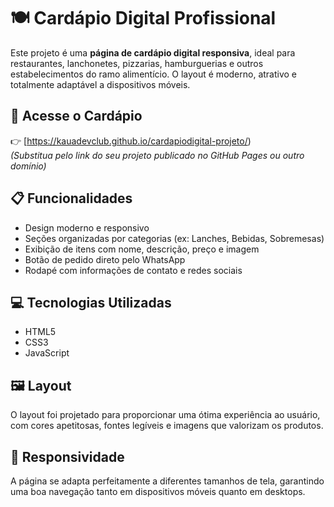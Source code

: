# 🍽️ Cardápio Digital Profissional

Este projeto é uma **página de cardápio digital responsiva**, ideal para restaurantes, lanchonetes, pizzarias, hamburguerias e outros estabelecimentos do ramo alimentício. O layout é moderno, atrativo e totalmente adaptável a dispositivos móveis.

## 🔗 Acesse o Cardápio

👉 [https://kauadevclub.github.io/cardapiodigital-projeto/)  
*(Substitua pelo link do seu projeto publicado no GitHub Pages ou outro domínio)*

## 📋 Funcionalidades

- Design moderno e responsivo
- Seções organizadas por categorias (ex: Lanches, Bebidas, Sobremesas)
- Exibição de itens com nome, descrição, preço e imagem
- Botão de pedido direto pelo WhatsApp
- Rodapé com informações de contato e redes sociais

## 💻 Tecnologias Utilizadas

- HTML5
- CSS3
- JavaScript

## 🖼️ Layout

O layout foi projetado para proporcionar uma ótima experiência ao usuário, com cores apetitosas, fontes legíveis e imagens que valorizam os produtos.

## 📱 Responsividade

A página se adapta perfeitamente a diferentes tamanhos de tela, garantindo uma boa navegação tanto em dispositivos móveis quanto em desktops.



